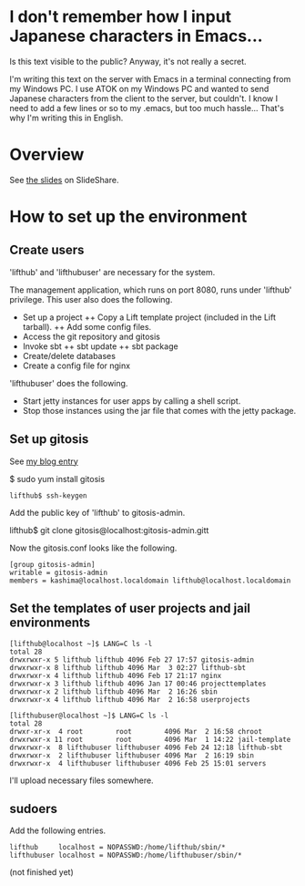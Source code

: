 # I don't remember how I input Japanese characters in Emacs...
Is this text visible to the public? Anyway, it's not really a secret.

I'm writing this text on the server with Emacs in a terminal connecting from my Windows PC. I use ATOK on my Windows PC and wanted to send Japanese characters from the client to the server, but couldn't. I know I need to add a few lines or so to my .emacs, but too much hassle... That's why I'm writing this in English.

# Overview

See [the slides](http://www.slideshare.net/k4200/lifthub-rpscala26) on SlideShare.


# How to set up the environment

## Create users

'lifthub' and 'lifthubuser' are necessary for the system.

The management application, which runs on port 8080, runs under 'lifthub' privilege. This user also does the following.

+ Set up a project
++ Copy a Lift template project (included in the Lift tarball).
++ Add some config files.
+ Access the git repository and gitosis
+ Invoke sbt
++ sbt update
++ sbt package
+ Create/delete databases
+ Create a config file for nginx

'lifthubuser' does the following.

+ Start jetty instances for user apps by calling a shell script.
+ Stop those instances using the jar file that comes with the jetty package.

## Set up gitosis

See [my blog entry](http://www.kazu.tv/blog/archives/001006.html)

$ sudo yum install gitosis

	lifthub$ ssh-keygen

Add the public key of 'lifthub' to gitosis-admin.

lifthub$ git clone gitosis@localhost:gitosis-admin.gitt

Now the gitosis.conf looks like the following.

	[group gitosis-admin]
	writable = gitosis-admin
	members = kashima@localhost.localdomain lifthub@localhost.localdomain

## Set the templates of user projects and jail environments

	[lifthub@localhost ~]$ LANG=C ls -l
	total 28
	drwxrwxr-x 5 lifthub lifthub 4096 Feb 27 17:57 gitosis-admin
	drwxrwxr-x 8 lifthub lifthub 4096 Mar  3 02:27 lifthub-sbt
	drwxrwxr-x 4 lifthub lifthub 4096 Feb 17 21:17 nginx
	drwxrwxr-x 3 lifthub lifthub 4096 Jan 17 00:46 projecttemplates
	drwxrwxr-x 2 lifthub lifthub 4096 Mar  2 16:26 sbin
	drwxrwxr-x 4 lifthub lifthub 4096 Mar  2 16:58 userprojects

	[lifthubuser@localhost ~]$ LANG=C ls -l
	total 28
	drwxr-xr-x  4 root        root        4096 Mar  2 16:58 chroot
	drwxrwxr-x 11 root        root        4096 Mar  1 14:22 jail-template
	drwxrwxr-x  8 lifthubuser lifthubuser 4096 Feb 24 12:18 lifthub-sbt
	drwxrwxr-x  2 lifthubuser lifthubuser 4096 Mar  2 16:19 sbin
	drwxrwxr-x  4 lifthubuser lifthubuser 4096 Feb 25 15:01 servers

I'll upload necessary files somewhere.

## sudoers

Add the following entries.

	lifthub     localhost = NOPASSWD:/home/lifthub/sbin/*
	lifthubuser localhost = NOPASSWD:/home/lifthubuser/sbin/*


(not finished yet)